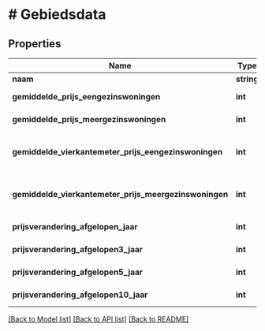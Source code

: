 # # Gebiedsdata

## Properties

Name | Type | Description | Notes
------------ | ------------- | ------------- | -------------
**naam** | **string** |  | [optional]
**gemiddelde_prijs_eengezinswoningen** | **int** | In hele euros. | [optional]
**gemiddelde_prijs_meergezinswoningen** | **int** | In hele euros. | [optional]
**gemiddelde_vierkantemeter_prijs_eengezinswoningen** | **int** | In hele euros per vierkante meter. | [optional]
**gemiddelde_vierkantemeter_prijs_meergezinswoningen** | **int** | In hele euros per vierkante meter. | [optional]
**prijsverandering_afgelopen_jaar** | **int** | In hele procenten. | [optional]
**prijsverandering_afgelopen3_jaar** | **int** | In hele procenten. | [optional]
**prijsverandering_afgelopen5_jaar** | **int** | In hele procenten. | [optional]
**prijsverandering_afgelopen10_jaar** | **int** | In hele procenten. | [optional]

[[Back to Model list]](../../README.md#models) [[Back to API list]](../../README.md#endpoints) [[Back to README]](../../README.md)
